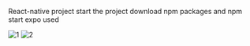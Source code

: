 React-native project
start the project download npm packages and npm start
expo used 


![1](https://user-images.githubusercontent.com/31973508/82740924-dd5f1b00-9d55-11ea-92b3-09117426f388.jpg)
![2](https://user-images.githubusercontent.com/31973508/82740931-efd95480-9d55-11ea-830c-76aa01c0bcc6.jpg)
